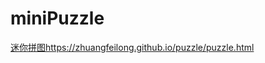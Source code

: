 # miniPuzzle 
<a target="_blank" href="https://zhuangfeilong.github.io/puzzle/puzzle.html">迷你拼图</a>https://zhuangfeilong.github.io/puzzle/puzzle.html